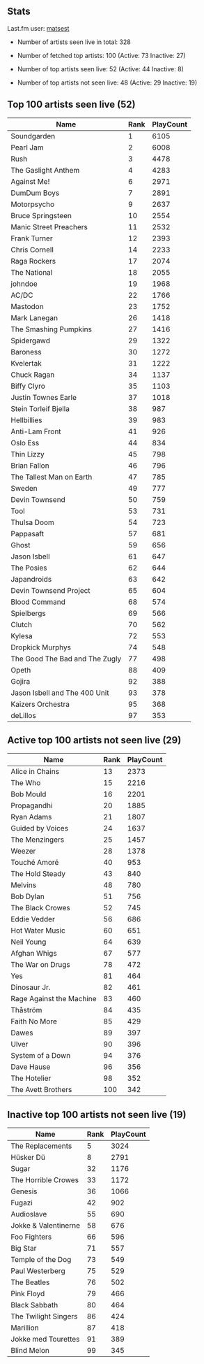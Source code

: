 ## Stats 


Last.fm user: [matsest](https://www.last.fm/user/matsest)

- Number of artists seen live in total: 328

- Number of fetched top artists: 100 (Active: 73 Inactive: 27)

- Number of top artists seen live: 52 (Active: 44 Inactive: 8)

- Number of top artists not seen live: 48 (Active: 29 Inactive: 19)

## Top 100 artists seen live (52)

Name                           | Rank | PlayCount
------------------------------ | ---- | ---------
Soundgarden                    | 1    | 6105     
Pearl Jam                      | 2    | 6008     
Rush                           | 3    | 4478     
The Gaslight Anthem            | 4    | 4283     
Against Me!                    | 6    | 2971     
DumDum Boys                    | 7    | 2891     
Motorpsycho                    | 9    | 2637     
Bruce Springsteen              | 10   | 2554     
Manic Street Preachers         | 11   | 2532     
Frank Turner                   | 12   | 2393     
Chris Cornell                  | 14   | 2233     
Raga Rockers                   | 17   | 2074     
The National                   | 18   | 2055     
johndoe                        | 19   | 1968     
AC/DC                          | 22   | 1766     
Mastodon                       | 23   | 1752     
Mark Lanegan                   | 26   | 1418     
The Smashing Pumpkins          | 27   | 1416     
Spidergawd                     | 29   | 1322     
Baroness                       | 30   | 1272     
Kvelertak                      | 31   | 1222     
Chuck Ragan                    | 34   | 1137     
Biffy Clyro                    | 35   | 1103     
Justin Townes Earle            | 37   | 1018     
Stein Torleif Bjella           | 38   | 987      
Hellbillies                    | 39   | 983      
Anti-Lam Front                 | 41   | 926      
Oslo Ess                       | 44   | 834      
Thin Lizzy                     | 45   | 798      
Brian Fallon                   | 46   | 796      
The Tallest Man on Earth       | 47   | 785      
Sweden                         | 49   | 777      
Devin Townsend                 | 50   | 759      
Tool                           | 53   | 731      
Thulsa Doom                    | 54   | 723      
Pappasaft                      | 57   | 681      
Ghost                          | 59   | 656      
Jason Isbell                   | 61   | 647      
The Posies                     | 62   | 644      
Japandroids                    | 63   | 642      
Devin Townsend Project         | 65   | 604      
Blood Command                  | 68   | 574      
Spielbergs                     | 69   | 566      
Clutch                         | 70   | 562      
Kylesa                         | 72   | 553      
Dropkick Murphys               | 74   | 548      
The Good The Bad and The Zugly | 77   | 498      
Opeth                          | 88   | 409      
Gojira                         | 92   | 388      
Jason Isbell and The 400 Unit  | 93   | 378      
Kaizers Orchestra              | 95   | 368      
deLillos                       | 97   | 353      

## Active top 100 artists not seen live (29)

Name                     | Rank | PlayCount
------------------------ | ---- | ---------
Alice in Chains          | 13   | 2373     
The Who                  | 15   | 2216     
Bob Mould                | 16   | 2201     
Propagandhi              | 20   | 1885     
Ryan Adams               | 21   | 1807     
Guided by Voices         | 24   | 1637     
The Menzingers           | 25   | 1457     
Weezer                   | 28   | 1378     
Touché Amoré             | 40   | 953      
The Hold Steady          | 43   | 840      
Melvins                  | 48   | 780      
Bob Dylan                | 51   | 756      
The Black Crowes         | 52   | 745      
Eddie Vedder             | 56   | 686      
Hot Water Music          | 60   | 651      
Neil Young               | 64   | 639      
Afghan Whigs             | 67   | 577      
The War on Drugs         | 78   | 472      
Yes                      | 81   | 464      
Dinosaur Jr.             | 82   | 461      
Rage Against the Machine | 83   | 460      
Thåström                 | 84   | 435      
Faith No More            | 85   | 429      
Dawes                    | 89   | 397      
Ulver                    | 90   | 396      
System of a Down         | 94   | 376      
Dave Hause               | 96   | 356      
The Hotelier             | 98   | 352      
The Avett Brothers       | 100  | 342      

## Inactive top 100 artists not seen live (19)

Name                 | Rank | PlayCount
-------------------- | ---- | ---------
The Replacements     | 5    | 3024     
Hüsker Dü            | 8    | 2791     
Sugar                | 32   | 1176     
The Horrible Crowes  | 33   | 1172     
Genesis              | 36   | 1066     
Fugazi               | 42   | 902      
Audioslave           | 55   | 690      
Jokke & Valentinerne | 58   | 676      
Foo Fighters         | 66   | 596      
Big Star             | 71   | 557      
Temple of the Dog    | 73   | 549      
Paul Westerberg      | 75   | 529      
The Beatles          | 76   | 502      
Pink Floyd           | 79   | 466      
Black Sabbath        | 80   | 464      
The Twilight Singers | 86   | 424      
Marillion            | 87   | 418      
Jokke med Tourettes  | 91   | 389      
Blind Melon          | 99   | 345      
